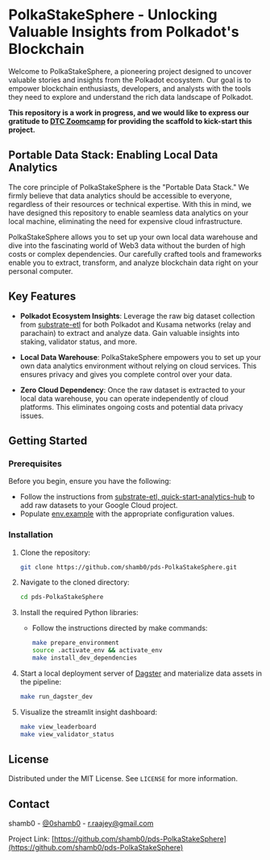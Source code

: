 # PolkaStakeSphere - Unlocking Valuable Insights from Polkadot's Blockchain

Welcome to PolkaStakeSphere, a pioneering project designed to uncover valuable stories and insights from the Polkadot ecosystem. Our goal is to empower blockchain enthusiasts, developers, and analysts with the tools they need to explore and understand the rich data landscape of Polkadot. 

**This repository is a work in progress, and we would like to express our gratitude to [DTC Zoomcamp](https://github.com/DataTalksClub/data-engineering-zoomcamp) for providing the scaffold to kick-start this project.**

## Portable Data Stack: Enabling Local Data Analytics

The core principle of PolkaStakeSphere is the "Portable Data Stack." We firmly believe that data analytics should be accessible to everyone, regardless of their resources or technical expertise. With this in mind, we have designed this repository to enable seamless data analytics on your local machine, eliminating the need for expensive cloud infrastructure.

PolkaStakeSphere allows you to set up your own local data warehouse and dive into the fascinating world of Web3 data without the burden of high costs or complex dependencies. Our carefully crafted tools and frameworks enable you to extract, transform, and analyze blockchain data right on your personal computer.

## Key Features

- **Polkadot Ecosystem Insights**: Leverage the raw big dataset collection from [substrate-etl](https://github.com/colorfulnotion/substrate-etl) for both Polkadot and Kusama networks (relay and parachain) to extract and analyze data. Gain valuable insights into staking, validator status, and more.

- **Local Data Warehouse**: PolkaStakeSphere empowers you to set up your own data analytics environment without relying on cloud services. This ensures privacy and gives you complete control over your data.

- **Zero Cloud Dependency**: Once the raw dataset is extracted to your local data warehouse, you can operate independently of cloud platforms. This eliminates ongoing costs and potential data privacy issues.

## Getting Started

### Prerequisites

Before you begin, ensure you have the following:

- Follow the instructions from [substrate-etl, quick-start-analytics-hub](https://github.com/colorfulnotion/substrate-etl#quick-start-analytics-hub) to add raw datasets to your Google Cloud project.
- Populate [env.example](./env.example) with the appropriate configuration values.

### Installation

1. Clone the repository:
   ```bash
   git clone https://github.com/shamb0/pds-PolkaStakeSphere.git
   ```

2. Navigate to the cloned directory:
   ```bash
   cd pds-PolkaStakeSphere
   ```

3. Install the required Python libraries:
   - Follow the instructions directed by make commands:
     ```bash
     make prepare_environment
     source .activate_env && activate_env
     make install_dev_dependencies
     ```

4. Start a local deployment server of [Dagster](https://dagster.io) and materialize data assets in the pipeline:
   ```bash
   make run_dagster_dev
   ```

5. Visualize the streamlit insight dashboard:
   ```bash
   make view_leaderboard
   make view_validator_status
   ```

## License

Distributed under the MIT License. See `LICENSE` for more information.

## Contact

shamb0 - [@0shamb0](https://twitter.com/your_twitter) - r.raajey@gmail.com

Project Link: [https://github.com/shamb0/pds-PolkaStakeSphere](https://github.com/shamb0/pds-PolkaStakeSphere)

